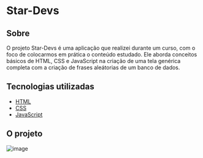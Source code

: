 # Star-Devs

## Sobre

O projeto Star-Devs é uma aplicação que realizei durante um curso, com o foco de colocarmos em prática o conteúdo estudado.
Ele aborda conceitos básicos de HTML, CSS e JavaScript na criação de uma tela genérica completa com a criação de frases aleátorias de um banco de dados. 

## Tecnologias utilizadas

- [HTML](https://tableless.com.br/o-que-html-basico/)
- [CSS](https://www.hostinger.com.br/tutoriais/o-que-e-css-guia-basico-de-css/)
- [JavaScript](https://canaltech.com.br/internet/O-que-e-e-como-funciona-a-linguagem-JavaScript/)

## O projeto
![image](https://user-images.githubusercontent.com/57488202/110940669-05842e80-8316-11eb-86ea-fee02ed1f4ab.png)

 
